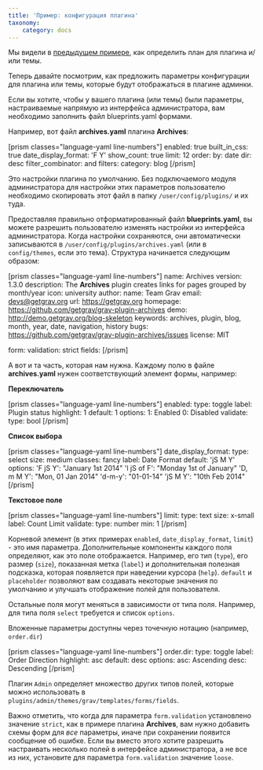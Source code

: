 ```yaml
---
title: 'Пример: конфигурация плагина'
taxonomy:
    category: docs
---
```


Мы видели в [предыдущем примере](../example-plugin-blueprint), как определить план для плагина и/или темы.

Теперь давайте посмотрим, как предложить параметры конфигурации для плагина или темы, которые будут отображаться в плагине админки.

Если вы хотите, чтобы у вашего плагина (или темы) были параметры, настраиваемые напрямую из интерфейса администратора, вам необходимо заполнить файл blueprints.yaml формами.

Например, вот файл **archives.yaml** плагина **Archives**:

[prism classes="language-yaml line-numbers"]
enabled: true
built_in_css: true
date_display_format: 'F Y'
show_count: true
limit: 12
order:
    by: date
    dir: desc
filter_combinator: and
filters:
    category: blog
[/prism]

Это настройки плагина по умолчанию. Без подключаемого модуля администратора для настройки этих параметров пользователю необходимо скопировать этот файл в папку `/user/config/plugins/` и их туда.

Предоставляя правильно отформатированный файл **blueprints.yaml**, вы можете разрешить пользователю изменять настройки из интерфейса администратора. Когда настройки сохраняются, они автоматически записываются в `/user/config/plugins/archives.yaml` (или в `config/themes`, если это тема). Структура начинается следующим образом:

[prism classes="language-yaml line-numbers"]
name: Archives
version: 1.3.0
description: The **Archives** plugin creates links for pages grouped by month/year
icon: university
author:
  name: Team Grav
  email: devs@getgrav.org
  url: https://getgrav.org
homepage: https://github.com/getgrav/grav-plugin-archives
demo: http://demo.getgrav.org/blog-skeleton
keywords: archives, plugin, blog, month, year, date, navigation, history
bugs: https://github.com/getgrav/grav-plugin-archives/issues
license: MIT

form:
  validation: strict
  fields:
[/prism]

А вот и та часть, которая нам нужна. Каждому полю в файле **archives.yaml** нужен соответствующий элемент формы, например:

**Переключатель**

[prism classes="language-yaml line-numbers"]
enabled:
  type: toggle
  label: Plugin status
  highlight: 1
  default: 1
  options:
      1: Enabled
      0: Disabled
  validate:
       type: bool
[/prism]

**Список выбора**

[prism classes="language-yaml line-numbers"]
date_display_format:
  type: select
  size: medium
  classes: fancy
  label: Date Format
  default: 'jS M Y'
  options:
    'F jS Y': "January 1st 2014"
    'l jS of F': "Monday 1st of January"
    'D, m M Y': "Mon, 01 Jan 2014"
    'd-m-y': "01-01-14"
    'jS M Y': "10th Feb 2014"
[/prism]

**Текстовое поле**

[prism classes="language-yaml line-numbers"]
limit:
  type: text
  size: x-small
  label: Count Limit
  validate:
    type: number
    min: 1
[/prism]

Корневой элемент (в этих примерах `enabled`, `date_display_format`, `limit`) - это имя параметра. Дополнительные компоненты каждого поля определяют, как это поле отображается. Например, его тип (`type`), его размер (`size`), показанная метка (`label`) и дополнительная полезная подсказка, которая появляется при наведении курсора (`help`). `default` и `placeholder` позволяют вам создавать некоторые значения по умолчанию и улучшать отображение полей для пользователя.

Остальные поля могут меняться в зависимости от типа поля. Например, для типа поля `select` требуется и список `options`.

Вложенные параметры доступны через точечную нотацию (например, `order.dir`)

[prism classes="language-yaml line-numbers"]
order.dir:
  type: toggle
  label: Order Direction
  highlight: asc
  default: desc
  options:
    asc: Ascending
    desc: Descending
[/prism]

Плагин `Admin` определяет множество других типов полей, которые можно использовать в `plugins/admin/themes/grav/templates/forms/fields`.

Важно отметить, что когда для параметра `form.validation` установлено значение `strict`, как в примере плагина **Archives**, вам нужно добавить схемы форм для _все_ параметры, иначе при сохранении появится сообщение об ошибке.
Если вы вместо этого хотите разрешить настраивать несколько полей в интерфейсе администратора, а не все из них, установите для параметра `form.validation` значение `loose`.
